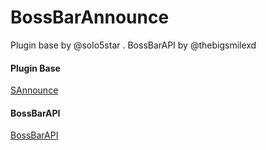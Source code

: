 # BossBarAnnounce
Plugin base by @solo5star . BossBarAPI by @thebigsmilexd

#### Plugin Base
<a href="https://github.com/SOLOPlugins-PocketMine/SAnnounce">SAnnounce</a>

#### BossBarAPI
<a href="https://github.com/thebigsmileXD/BossBarAPI">BossBarAPI</a>

